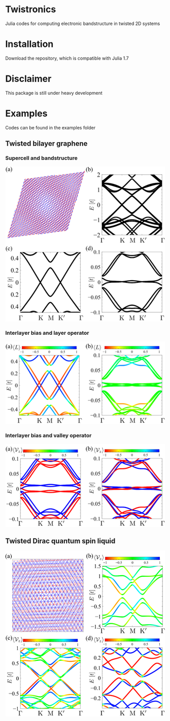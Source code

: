 # Twistronics

Julia codes for computing electronic bandstructure in twisted 2D systems

# Installation
Download the repository, which is compatible with Julia 1.7

# Disclaimer
This package is still under heavy development

# Examples
Codes can be found in the examples folder
## Twisted bilayer graphene
### Supercell and bandstructure
![Alt text](figs/TBG.png?raw=true "TBG" )

### Interlayer bias and layer operator
![Alt text](figs/tbg_bias.png?raw=true "TBG_bias" )

### Interlayer bias and valley operator
![Alt text](figs/tbg_valley.png?raw=true "TBG_valley" )

## Twisted Dirac quantum spin liquid
![Alt text](figs/TBQSL.png?raw=true "TBQSL")
